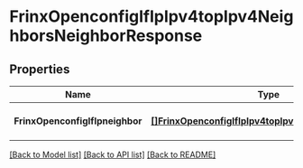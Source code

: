 # FrinxOpenconfigIfIpIpv4topIpv4NeighborsNeighborResponse

## Properties
Name | Type | Description | Notes
------------ | ------------- | ------------- | -------------
**FrinxOpenconfigIfIpneighbor** | [**[]FrinxOpenconfigIfIpIpv4topIpv4NeighborsNeighbor**](frinx.openconfig.if.ip.ipv4top.ipv4.neighbors.Neighbor.md) |  | [optional] [default to null]

[[Back to Model list]](../README.md#documentation-for-models) [[Back to API list]](../README.md#documentation-for-api-endpoints) [[Back to README]](../README.md)


